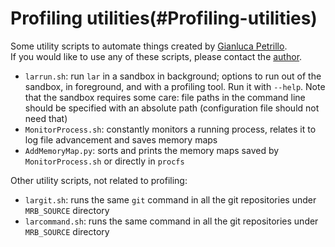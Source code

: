Profiling utilities(#Profiling-utilities)
============================================

Some utility scripts to automate things created by [Gianluca Petrillo](mailto:petrillo@fnal.gov "petrillo@fnal.gov").\
If you would like to use any of these scripts, please contact the [author](mailto:petrillo@fnal.gov).

-   `larrun.sh`: run `lar` in a sandbox in background; options to run out of the sandbox, in foreground, and with a profiling tool. Run it with `--help`. Note that the sandbox requires some care: file paths in the command line should be specified with an absolute path (configuration file should not need that)
-   `MonitorProcess.sh`: constantly monitors a running process, relates it to log file advancement and saves memory maps
-   `AddMemoryMap.py`: sorts and prints the memory maps saved by `MonitorProcess.sh` or directly in `procfs`

Other utility scripts, not related to profiling:

-   `largit.sh`: runs the same `git` command in all the git repositories under `MRB_SOURCE` directory
-   `larcommand.sh`: runs the same command in all the git repositories under `MRB_SOURCE` directory
